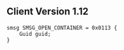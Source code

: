 ## Client Version 1.12

```rust,ignore
smsg SMSG_OPEN_CONTAINER = 0x0113 {
    Guid guid;    
}

```
